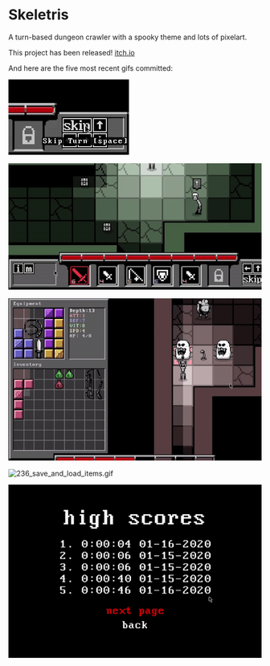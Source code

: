 # Skeletris
A turn-based dungeon crawler with a spooky theme and lots of pixelart.

This project has been released! [itch.io](https://ghastly.itch.io/skeletris)

And here are the five most recent gifs committed:

![239_skip_button_tooltip.gif](gifs/239_skip_button_tooltip.gif?raw=true "239_skip_button_tooltip")

![238_weapon_button_redesign.gif](gifs/238_weapon_button_redesign.gif?raw=true "238_weapon_button_redesign")

![237_load_from_death_dialog.gif](gifs/237_load_from_death_dialog.gif?raw=true "237_load_from_death_dialog")

![236_save_and_load_items.gif](gifs/236_save_and_load_items.gif?raw=true "236_save_and_load_items")

![235_high_scores.gif](gifs/235_high_scores.gif?raw=true "235_high_scores")

